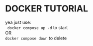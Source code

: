 # DOCKER TUTORIAL
yea just use:   
``` docker compose up -d``` to start  
OR  
``` docker compose down ```  to delete